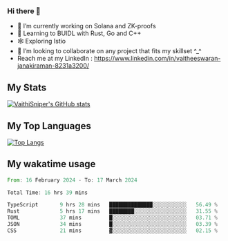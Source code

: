 ### Hi there 👋

- 🔭 I’m currently working on Solana and ZK-proofs
- 📖 Learning to BUIDL with Rust, Go and C++
- 🕸️ Exploring Istio
- 👯 I’m looking to collaborate on any project that fits my skillset ^_^
- Reach me at my LinkedIn : https://www.linkedin.com/in/vaitheeswaran-janakiraman-8231a3200/

## My Stats
[![VaithiSniper's GitHub stats](https://github-readme-stats.vercel.app/api?username=VaithiSniper&hide=stars&theme=radical)](https://github.com/anuraghazra/github-readme-stats)

## My Top Languages

[![Top Langs](https://github-readme-stats.vercel.app/api/top-langs/?username=VaithiSniper&layout=compact)](https://github.com/anuraghazra/github-readme-stats)

## My wakatime usage

<!--START_SECTION:waka-->

```rust
From: 16 February 2024 - To: 17 March 2024

Total Time: 16 hrs 39 mins

TypeScript       9 hrs 28 mins   ██████████████░░░░░░░░░░░   56.49 %
Rust             5 hrs 17 mins   ████████░░░░░░░░░░░░░░░░░   31.55 %
TOML             37 mins         █░░░░░░░░░░░░░░░░░░░░░░░░   03.71 %
JSON             34 mins         █░░░░░░░░░░░░░░░░░░░░░░░░   03.39 %
CSS              21 mins         ▓░░░░░░░░░░░░░░░░░░░░░░░░   02.15 %
```

<!--END_SECTION:waka-->
